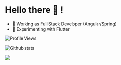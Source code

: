 # Hello there 👋 !

- 🔭 Working as Full Stack Developer (Angular/Spring)
- 🌱 Experimenting with Flutter


![Profile Views](https://komarev.com/ghpvc/?username=virtualmanu&color=brightgreen)

![Github stats](https://github-readme-stats.vercel.app/api?username=virtualmanu&theme=highcontrast&show_icons=true&count_private=true)

<img src="https://media.giphy.com/media/iIqmM5tTjmpOB9mpbn/giphy.gif" />
  

<!--
**virtualmanu/virtualmanu** is a ✨ _special_ ✨ repository because its `README.md` (this file) appears on your GitHub profile.
![Top Langs](https://github-readme-stats.vercel.app/api/top-langs/?username=virtualmanu&theme=highcontrast)
![image title](https://rushter.com/counter.svg)

Here are some ideas to get you started:

- # Hi there 👋 checkout my [portfolio](https://virtualmanu.github.io) !

- 👯 I’m looking to collaborate on ...
- 🤔 I’m looking for help with ...
- 💬 Ask me about ...
- 📫 How to reach me: ...
- 😄 Pronouns: ...
- ⚡ Fun fact: We are all in a simulation

-->
